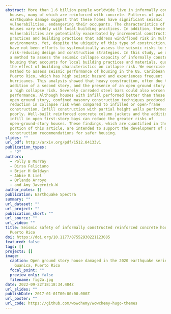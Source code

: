 ```yaml
---
abstract: More than 1.6 billion people worldwide live in informally constructed
  houses, many of which are reinforced with concrete. Patterns of past
  earthquake damage suggest that these homes have significant seismic
  vulnerabilities, endangering their occupants. The characteristics of these
  houses vary widely with local building practices. In addition, these
  vulnerabilities are potentially exacerbated by incremental construction
  practices and building practices that address wind/flood risk in multi-hazard
  environments. Yet, despite the ubiquity of this type of construction, there
  have not been efforts to systematically assess the seismic risks to support
  risk-reducing design and construction strategies. In this study, we developed
  a method to assess the seismic collapse capacity of informally constructed
  housing that accounts for local building practices and materials, quantifying
  the effect of building characteristics on collapse risk. We exercise the
  method to assess seismic performance of housing in the US. Caribbean Island of
  Puerto Rico, which has high seismic hazard and experiences frequent
  hurricanes. This analysis showed that heavy construction, often due to the
  addition of a second story, and the presence of an open ground story leads to
  a high collapse risk. Severely corroded steel bars could also worsen
  performance. Although houses with infill performed better than those with an
  open ground story, confined masonry construction techniques produced a major
  reduction in collapse risk when compared to infilled or open-frame
  construction. Infill construction with partial height walls performed very
  poorly. Well-built reinforced concrete column jackets and the addition of
  infill in open first-story bays can reduce the greater risks of
  open-ground-story houses. These findings, which are quantified in the results
  portion of this article, are intended to support the development of design and
  construction recommendations for safer housing.
slides: ""
url_pdf: http://arxiv.org/pdf/1512.04133v1
publication_types:
  - "2"
authors:
  - Polly B Murray
  - Dirsa Feliciano
  - Briar H Goldwyn
  - Abbie B Liel
  - Orlando Arroyo
  - and Amy Javernick-W
author_notes: []
publication: Earthquake Spectra
summary: ""
url_dataset: ""
url_project: ""
publication_short: ""
url_source: ""
url_video: ""
title: Seismic safety of informally constructed reinforced concrete houses in
  Puerto Rico
doi: https://doi.org/10.1177/87552930221123085
featured: false
tags: []
projects: []
image:
  caption: Open ground story house damaged in the 2020 earthquake series in
    Guanica, Puerto Rico
  focal_point: ""
  preview_only: false
  filename: fig2a.jpg
date: 2022-09-22T18:18:34.484Z
url_slides: ""
publishDate: 2017-01-01T00:00:00.000Z
url_poster: ""
url_code: https://github.com/wowchemy/wowchemy-hugo-themes
---
```


